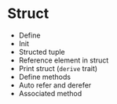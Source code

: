 # Struct

-   Define
-   Init
-   Structed tuple
-   Reference element in struct
-   Print struct (`derive` trait)
-   Define methods
-   Auto refer and derefer
-   Associated method